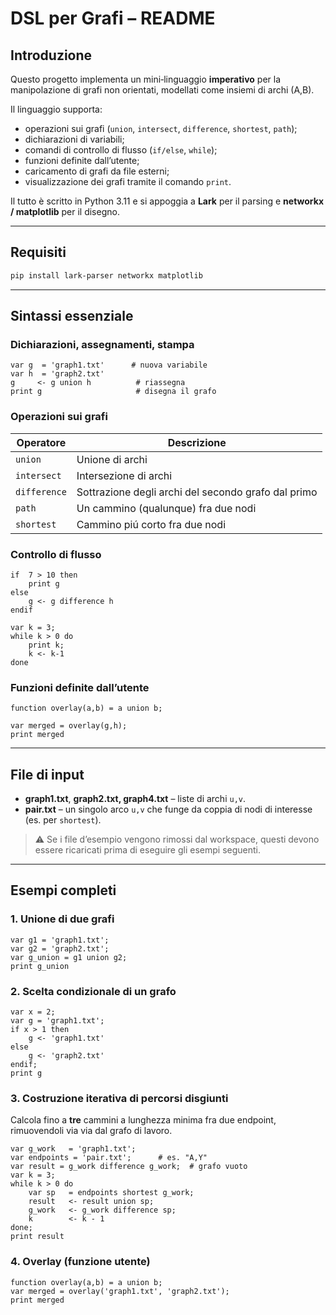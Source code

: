 # DSL per Grafi – README

## Introduzione

Questo progetto implementa un mini‑linguaggio **imperativo** per la manipolazione di grafi non orientati, modellati come insiemi di archi (A,B).&#x20;

Il linguaggio supporta:

* operazioni sui grafi (`union`, `intersect`, `difference`, `shortest`, `path`);
* dichiarazioni di variabili;
* comandi di controllo di flusso (`if/else`, `while`);
* funzioni definite dall’utente;
* caricamento di grafi da file esterni;
* visualizzazione dei grafi tramite il comando `print`.

Il tutto è scritto in Python 3.11 e si appoggia a **Lark** per il parsing e **networkx / matplotlib** per il disegno.

---

## Requisiti

```bash
pip install lark-parser networkx matplotlib
```

---

## Sintassi essenziale

### Dichiarazioni, assegnamenti, stampa

```minigr
var g  = 'graph1.txt'      # nuova variabile
var h  = 'graph2.txt'
g     <- g union h          # riassegna
print g                     # disegna il grafo
```

### Operazioni sui grafi

| Operatore    | Descrizione                                         |
| ------------ | --------------------------------------------------- |
| `union`      | Unione di archi                                     |
| `intersect`  | Intersezione di archi                               |
| `difference` | Sottrazione degli archi del secondo grafo dal primo |
| `path`       | Un cammino (qualunque) fra due nodi                 |
| `shortest`   | Cammino piú corto fra due nodi                      |

### Controllo di flusso

```minigr
if  7 > 10 then               
    print g
else
    g <- g difference h
endif

var k = 3;
while k > 0 do
    print k;
    k <- k-1
done
```

### Funzioni definite dall’utente

```minigr
function overlay(a,b) = a union b;

var merged = overlay(g,h);
print merged
```

---

## File di input

* **graph1.txt**, **graph2.txt, graph4.txt** – liste di archi `u,v`.
* **pair.txt** – un singolo arco `u,v` che funge da coppia di nodi di interesse (es. per `shortest`).

> ⚠️ Se i file d’esempio vengono rimossi dal workspace, questi devono essere ricaricati prima di eseguire gli esempi seguenti.

---

## Esempi completi

### 1. Unione di due grafi

```minigr
var g1 = 'graph1.txt';
var g2 = 'graph2.txt';
var g_union = g1 union g2;
print g_union
```

### 2. Scelta condizionale di un grafo

```minigr
var x = 2;
var g = 'graph1.txt';
if x > 1 then
    g <- 'graph1.txt'
else
    g <- 'graph2.txt'
endif;
print g
```

### 3. Costruzione iterativa di percorsi disgiunti

Calcola fino a **tre** cammini a lunghezza minima fra due endpoint, rimuovendoli via via dal grafo di lavoro.

```minigr
var g_work   = 'graph1.txt';
var endpoints = 'pair.txt';      # es. "A,Y"
var result = g_work difference g_work;  # grafo vuoto
var k = 3;
while k > 0 do
    var sp   = endpoints shortest g_work;
    result   <- result union sp;
    g_work   <- g_work difference sp;
    k        <- k - 1
done;
print result
```

### 4. Overlay (funzione utente)

```minigr
function overlay(a,b) = a union b;
var merged = overlay('graph1.txt', 'graph2.txt');
print merged
```
